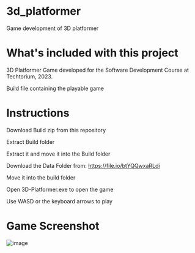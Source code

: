 # 3d_platformer
Game development of 3D platformer

# What's included with this project

3D Platformer Game developed for the Software Development Course at Techtorium, 2023.

Build file containing the playable game

# Instructions

Download Build zip from this repository

Extract Build folder

Extract it and move it into the Build folder

Download the Data Folder from:
https://file.io/btYQQwxaRLdi

Move it into the build folder

Open 3D-Platformer.exe to open the game

Use WASD or the keyboard arrows to play

# Game Screenshot
![image](https://user-images.githubusercontent.com/110004264/221439213-e819bba8-4391-441c-89c4-4c582c0f7405.png)
